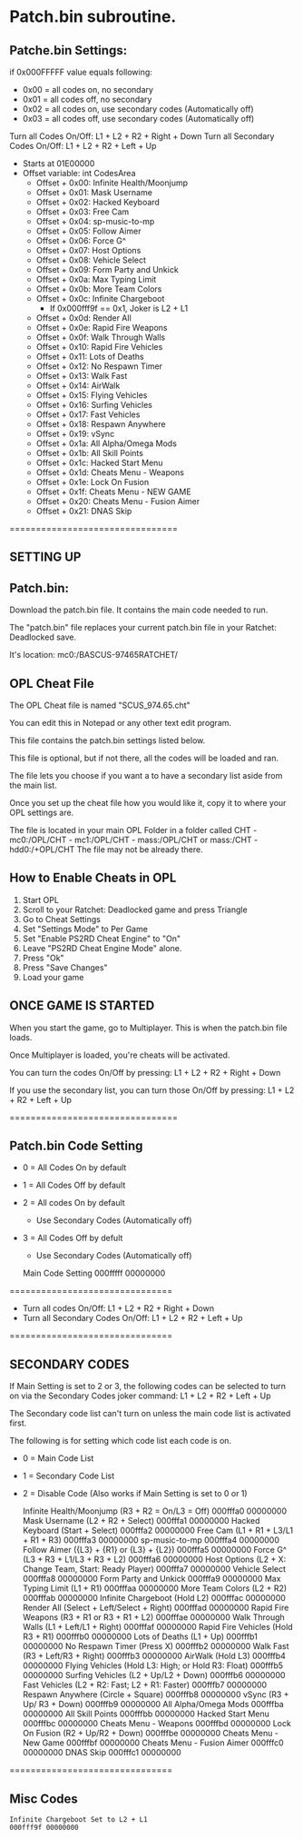 # Patch.bin subroutine.
## Patche.bin Settings:
if 0x000FFFFF value equals following:
 - 0x00 = all codes on, no secondary
 - 0x01 = all codes off, no secondary
 - 0x02 = all codes on, use secondary codes (Automatically off)
 - 0x03 = all codes off, use secondary codes (Automatically off)

Turn all Codes On/Off: L1 + L2 + R2 + Right + Down
Turn all Secondary Codes On/Off: L1 + L2 + R2 + Left + Up

 - Starts at 01E00000
 - Offset variable: int CodesArea
    - Offset + 0x00: Infinite Health/Moonjump
	- Offset + 0x01: Mask Username
	- Offset + 0x02: Hacked Keyboard
	- Offset + 0x03: Free Cam
	- Offset + 0x04: sp-music-to-mp
	- Offset + 0x05: Follow Aimer
	- Offset + 0x06: Force G^
	- Offset + 0x07: Host Options
	- Offset + 0x08: Vehicle Select
	- Offset + 0x09: Form Party and Unkick
	- Offset + 0x0a: Max Typing Limit
	- Offset + 0x0b: More Team Colors
	- Offset + 0x0c: Infinite Chargeboot
		- If 0x000fff9f == 0x1, Joker is L2 + L1
	- Offset + 0x0d: Render All
	- Offset + 0x0e: Rapid Fire Weapons
	- Offset + 0x0f: Walk Through Walls
	- Offset + 0x10: Rapid Fire Vehicles
	- Offset + 0x11: Lots of Deaths
	- Offset + 0x12: No Respawn Timer
	- Offset + 0x13: Walk Fast
	- Offset + 0x14: AirWalk
	- Offset + 0x15: Flying Vehicles
	- Offset + 0x16: Surfing Vehicles
	- Offset + 0x17: Fast Vehicles
	- Offset + 0x18: Respawn Anywhere
	- Offset + 0x19: vSync
	- Offset + 0x1a: All Alpha/Omega Mods
	- Offset + 0x1b: All Skill Points
	- Offset + 0x1c: Hacked Start Menu
	- Offset + 0x1d: Cheats Menu - Weapons
	- Offset + 0x1e: Lock On Fusion
	- Offset + 0x1f: Cheats Menu - NEW GAME
	- Offset + 0x20: Cheats Menu - Fusion Aimer
	- Offset + 0x21: DNAS Skip











================================

SETTING UP
----------

Patch.bin:
----------
Download the patch.bin file.  It contains the main code needed to run.

The "patch.bin" file replaces your current patch.bin file in your Ratchet: Deadlocked save.

It's location: mc0:/BASCUS-97465RATCHET/


OPL Cheat File
--------------
The OPL Cheat file is named "SCUS_974.65.cht"

You can edit this in Notepad or any other text edit program.

This file contains the patch.bin settings listed below.

This file is optional, but if not there, all the codes will be loaded and ran.

The file lets you choose if you want a to have a secondary list aside from the main list.


Once you set up the cheat file how you would like it, copy it to where your OPL settings are.

The file is located in your main OPL Folder in a folder called CHT
	 - mc0:/OPL/CHT
	 - mc1:/OPL/CHT
	 - mass:/OPL/CHT or mass:/CHT
	 - hdd0:/+OPL/CHT
The file may not be already there.

How to Enable Cheats in OPL
----------------------------
1. Start OPL
2. Scroll to your Ratchet: Deadlocked game and press Triangle
3. Go to Cheat Settings
4. Set "Settings Mode" to Per Game
5. Set "Enable PS2RD Cheat Engine" to "On"
6. Leave "PS2RD Cheat Engine Mode" alone.
7. Press "Ok"
8. Press "Save Changes"
7. Load your game


ONCE GAME IS STARTED
--------------------
When you start the game, go to Multiplayer.  This is when the patch.bin file loads.

Once Multiplayer is loaded, you're cheats will be activated.

You can turn the codes On/Off by pressing: L1 + L2 + R2 + Right + Down

If you use the secondary list, you can turn those On/Off by pressing: L1 + L2 + R2 + Left + Up

================================

Patch.bin Code Setting
-----------------------
 - 0 = All Codes On by default
 - 1 = All Codes Off by default
 - 2 = All codes On by default
      - Use Secondary Codes (Automatically off)
 - 3 = All Codes Off by defult
      - Use Secondary Codes (Automatically off)

	Main Code Setting
	000fffff 00000000

===============================

 - Turn all codes On/Off: L1 + L2 + R2 + Right + Down
 - Turn all Secondary Codes On/Off: L1 + L2 + R2 + Left + Up

===============================

SECONDARY CODES
----------------
If Main Setting is set to 2 or 3, the following codes can be selected to
turn on via the Secondary Codes joker command: L1 + L2 + R2 + Left + Up

The Secondary code list can't turn on unless the main code list is activated first.

The following is for setting which code list each code is on.

 - 0 = Main Code List
 - 1 = Secondary Code List
 - 2 = Disable Code (Also works if Main Setting is set to 0 or 1)

	Infinite Health/Moonjump (R3 + R2 = On/L3 = Off)
	000fffa0 00000000
	Mask Username (L2 + R2 + Select)
	000fffa1 00000000
	Hacked Keyboard (Start + Select)
	000fffa2 00000000
	Free Cam (L1 + R1 + L3/L1 + R1 + R3)
	000fffa3 00000000
	sp-music-to-mp
	000fffa4 00000000
	Follow Aimer ({L3} + {R1} or {L3} + {L2})
	000fffa5 00000000
	Force G^ (L3 + R3 + L1/L3 + R3 + L2)
	000fffa6 00000000
	Host Options (L2 + X: Change Team, Start: Ready Player)
	000fffa7 00000000
	Vehicle Select
	000fffa8 00000000
	Form Party and Unkick
	000fffa9 00000000
	Max Typing Limit (L1 + R1)
	000fffaa 00000000
	More Team Colors (L2 + R2)
	000fffab 00000000
	Infinite Chargeboot (Hold L2)
	000fffac 00000000
	Render All (Select + Left/Select + Right)
	000fffad 00000000
	Rapid Fire Weapons (R3 + R1 or R3 + R1 + L2)
	000fffae 00000000
	Walk Through Walls (L1 + Left/L1 + Right)
	000fffaf 00000000
	Rapid Fire Vehicles (Hold R3 + R1)
	000fffb0 00000000
	Lots of Deaths (L1 + Up)
	000fffb1 00000000
	No Respawn Timer (Press X)
	000fffb2 00000000
	Walk Fast (R3 + Left/R3 + Right)
	000fffb3 00000000
	AirWalk (Hold L3)
	000fffb4 00000000
	Flying Vehicles (Hold L3: High; or Hold R3: Float)
	000fffb5 00000000
	Surfing Vehicles (L2 + Up/L2 + Down)
	000fffb6 00000000
	Fast Vehicles (L2 + R2: Fast; L2 + R1: Faster)
	000fffb7 00000000
	Respawn Anywhere (Circle + Square)
	000fffb8 00000000
	vSync (R3 + Up/ R3 + Down)
	000fffb9 00000000
	All Alpha/Omega Mods
	000fffba 00000000
	All Skill Points
	000fffbb 00000000
	Hacked Start Menu
	000fffbc 00000000
	Cheats Menu - Weapons
	000fffbd 00000000
	Lock On Fusion (R2 + Up/R2 + Down)
	000fffbe 00000000
	Cheats Menu - New Game
	000fffbf 00000000
	Cheats Menu - Fusion Aimer
	000fffc0 00000000
	DNAS Skip
	000fffc1 00000000

===============================

Misc Codes
----------------
	Infinite Chargeboot Set to L2 + L1
	000fff9f 00000000